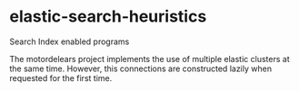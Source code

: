 # elastic-search-heuristics
Search Index enabled programs

The motordelears project implements the use of multiple elastic clusters at the same time.
However, this connections are constructed lazily when requested for the first time.
